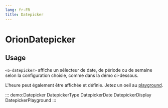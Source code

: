 ```yaml
---
lang: fr-FR
title: Datepicker
---
```


# OrionDatepicker

## Usage

`<o-datepicker>` affiche un sélecteur de date, de période ou de semaine selon la configuration choisie, comme dans la démo ci-dessous.

L'heure peut également être affichée et définie. Jetez un oeil au [playground](#playground).

::: demo:Datepicker
DatepickerType
DatepickerDate
DatepickerDisplay
DatepickerPlayground
:::

<attribute-table/>
